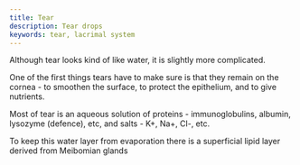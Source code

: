 ```yaml
---
title: Tear
description: Tear drops
keywords: tear, lacrimal system
---
```

Although tear looks kind of like water, it is slightly more complicated.

One of the first things tears have to make sure is that they remain on the cornea - to smoothen the surface, to protect the epithelium, and to give nutrients.

Most of tear is an aqueous solution of proteins - immunoglobulins, albumin, lysozyme (defence), etc, and salts - K+, Na+, Cl-, etc.

To keep this water layer from evaporation there is a superficial lipid layer derived from Meibomian glands 
